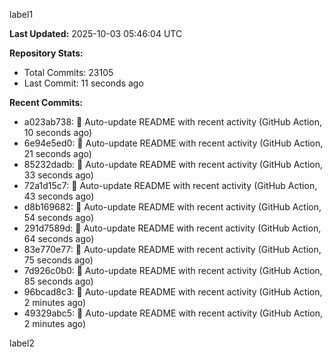 
label1 
<!-- ACTIVITY_START -->
**Last Updated:** 2025-10-03 05:46:04 UTC

**Repository Stats:**
- Total Commits: 23105
- Last Commit: 11 seconds ago

**Recent Commits:**
- a023ab738: 🤖 Auto-update README with recent activity (GitHub Action, 10 seconds ago)
- 6e94e5ed0: 🤖 Auto-update README with recent activity (GitHub Action, 21 seconds ago)
- 85232dadb: 🤖 Auto-update README with recent activity (GitHub Action, 33 seconds ago)
- 72a1d15c7: 🤖 Auto-update README with recent activity (GitHub Action, 43 seconds ago)
- d8b169682: 🤖 Auto-update README with recent activity (GitHub Action, 54 seconds ago)
- 291d7589d: 🤖 Auto-update README with recent activity (GitHub Action, 64 seconds ago)
- 83e770e77: 🤖 Auto-update README with recent activity (GitHub Action, 75 seconds ago)
- 7d926c0b0: 🤖 Auto-update README with recent activity (GitHub Action, 85 seconds ago)
- 96bcad8c3: 🤖 Auto-update README with recent activity (GitHub Action, 2 minutes ago)
- 49329abc5: 🤖 Auto-update README with recent activity (GitHub Action, 2 minutes ago)
<!-- ACTIVITY_END -->

label2
